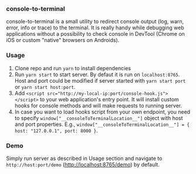 ### console-to-terminal
console-to-terminal is a small utility to redirect console output (log, warn, error, info or trace) to the terminal. It is really handy while debugging web applications without a possibility to check console in DevTool (Chrome on iOS or custom "native" browsers on Androids).

### Usage
1. Clone repo and run `yarn` to install dependencies
2. Run `yarn start` to start server. By defaut it is run on `localhost:8765`. Host and port could be modified if server started with `yarn start port` or `yarn start host:port`.
3. Add `<script src="http://my-local-ip:port/console-hook.js"></script>` to your web application's entry point. It will install custom hooks for console methods and will make requests to running server.
4. In case you want to load hooks script from your own endpoint, you need to specify `window["__consoleToTerminalLocation__"]` object with host and port properties. E.g., `window["__consoleToTerminalLocation__"] = { host: "127.0.0.1", port: 8000 }`.

### Demo
Simply run server as described in Usage section and navigate to `http://host:port/demo` ([http://localhost:8765/demo]()) by default.
